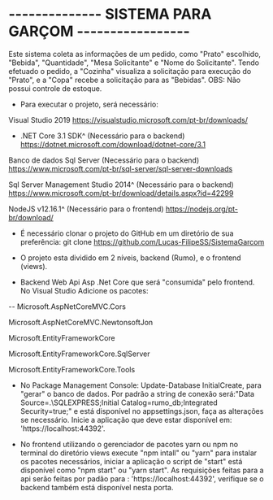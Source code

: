 # -------------- SISTEMA PARA GARÇOM -----------------

Este sistema coleta as informações de um pedido, como "Prato" escolhido, "Bebida", "Quantidade", "Mesa Solicitante" e "Nome do Solicitante".
Tendo efetuado o pedido, a "Cozinha" visualiza a solicitação para execução do "Prato", e a "Copa" recebe a solicitação para as "Bebidas".
OBS: Não possui controle de estoque.

- Para executar o projeto, será necessário:

Visual Studio 2019
https://visualstudio.microsoft.com/pt-br/downloads/

* .NET Core 3.1 SDK^ (Necessário para o backend)
https://dotnet.microsoft.com/download/dotnet-core/3.1

Banco de dados Sql Server (Necessário para o backend)
https://www.microsoft.com/pt-br/sql-server/sql-server-downloads

Sql Server Management Studio 2014^ (Necessário para o backend)
https://www.microsoft.com/pt-br/download/details.aspx?id=42299

NodeJS v12.16.1^ (Necessário para o frontend)
https://nodejs.org/pt-br/download/

- É necessário clonar o projeto do GitHub em um diretório de sua preferência:
  git clone https://github.com/Lucas-FilipeSS/SistemaGarcom

- O projeto esta dividido em 2 níveis, backend (Rumo), e o frontend (views).

- Backend Web Api Asp .Net Core que será "consumida" pelo frontend. No Visual Studio Adicione os pacotes:

-- Microsoft.AspNetCoreMVC.Cors

Microsoft.AspNetCoreMVC.NewtonsoftJon

Microsoft.EntityFrameworkCore

Microsoft.EntityFrameworkCore.SqlServer

Microsoft.EntityFrameworkCore.Tools

- No Package Management Console: Update-Database InitialCreate, para "gerar" o banco de dados.
  Por padrão a string de conexão será:"Data Source=.\\SQLEXPRESS;Initial Catalog=rumo_db;Integrated Security=true;" e está disponível no appsettings.json, faça as alterações se necessário. Inicie a aplicação que deve estar disponível em: 'https://localhost:44392'.

- No frontend utilizando o gerenciador de pacotes yarn ou npm no terminal do diretório views execute "npm intall" ou
  "yarn" para instalar os pacotes necessários, iniciar a aplicação o script de "start" está disponível como "npm start" ou
  "yarn start". As requisições feitas para a api serão feitas por padão para : 'https://localhost:44392', verifique se o
  backend também está disponível nesta porta.
